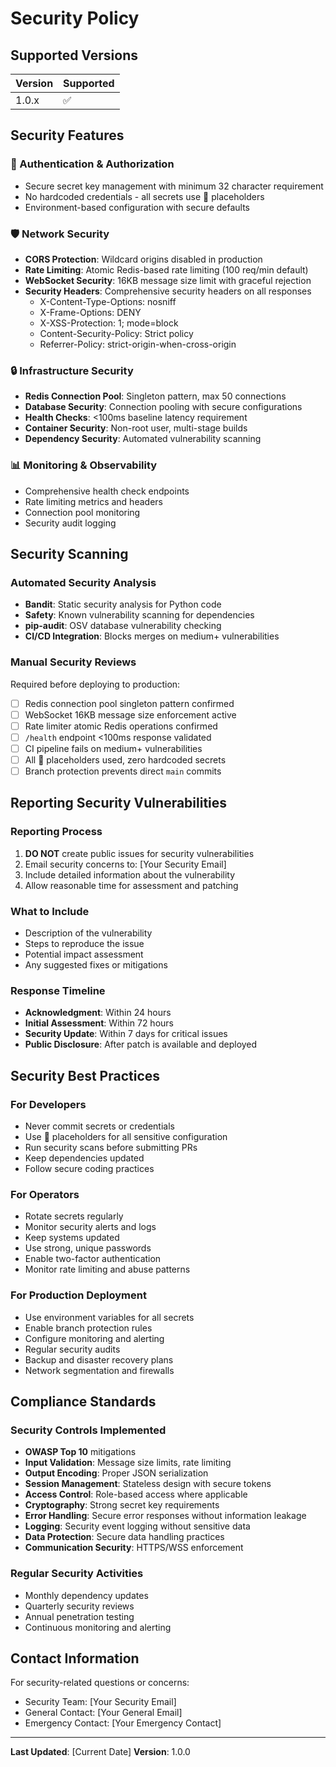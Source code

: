 # Security Policy

## Supported Versions

| Version | Supported          |
| ------- | ------------------ |
| 1.0.x   | :white_check_mark: |

## Security Features

### 🔐 Authentication & Authorization
- Secure secret key management with minimum 32 character requirement
- No hardcoded credentials - all secrets use 🔑 placeholders
- Environment-based configuration with secure defaults

### 🛡️ Network Security
- **CORS Protection**: Wildcard origins disabled in production
- **Rate Limiting**: Atomic Redis-based rate limiting (100 req/min default)
- **WebSocket Security**: 16KB message size limit with graceful rejection
- **Security Headers**: Comprehensive security headers on all responses
  - X-Content-Type-Options: nosniff
  - X-Frame-Options: DENY  
  - X-XSS-Protection: 1; mode=block
  - Content-Security-Policy: Strict policy
  - Referrer-Policy: strict-origin-when-cross-origin

### 🔒 Infrastructure Security
- **Redis Connection Pool**: Singleton pattern, max 50 connections
- **Database Security**: Connection pooling with secure configurations
- **Health Checks**: <100ms baseline latency requirement
- **Container Security**: Non-root user, multi-stage builds
- **Dependency Security**: Automated vulnerability scanning

### 📊 Monitoring & Observability
- Comprehensive health check endpoints
- Rate limiting metrics and headers
- Connection pool monitoring
- Security audit logging

## Security Scanning

### Automated Security Analysis
- **Bandit**: Static security analysis for Python code
- **Safety**: Known vulnerability scanning for dependencies  
- **pip-audit**: OSV database vulnerability checking
- **CI/CD Integration**: Blocks merges on medium+ vulnerabilities

### Manual Security Reviews
Required before deploying to production:
- [ ] Redis connection pool singleton pattern confirmed
- [ ] WebSocket 16KB message size enforcement active
- [ ] Rate limiter atomic Redis operations confirmed
- [ ] `/health` endpoint <100ms response validated
- [ ] CI pipeline fails on medium+ vulnerabilities
- [ ] All 🔑 placeholders used, zero hardcoded secrets
- [ ] Branch protection prevents direct `main` commits

## Reporting Security Vulnerabilities

### Reporting Process
1. **DO NOT** create public issues for security vulnerabilities
2. Email security concerns to: [Your Security Email]
3. Include detailed information about the vulnerability
4. Allow reasonable time for assessment and patching

### What to Include
- Description of the vulnerability
- Steps to reproduce the issue
- Potential impact assessment
- Any suggested fixes or mitigations

### Response Timeline
- **Acknowledgment**: Within 24 hours
- **Initial Assessment**: Within 72 hours  
- **Security Update**: Within 7 days for critical issues
- **Public Disclosure**: After patch is available and deployed

## Security Best Practices

### For Developers
- Never commit secrets or credentials
- Use 🔑 placeholders for all sensitive configuration
- Run security scans before submitting PRs
- Keep dependencies updated
- Follow secure coding practices

### For Operators
- Rotate secrets regularly
- Monitor security alerts and logs
- Keep systems updated
- Use strong, unique passwords
- Enable two-factor authentication
- Monitor rate limiting and abuse patterns

### For Production Deployment
- Use environment variables for all secrets
- Enable branch protection rules
- Configure monitoring and alerting
- Regular security audits
- Backup and disaster recovery plans
- Network segmentation and firewalls

## Compliance Standards

### Security Controls Implemented
- **OWASP Top 10** mitigations
- **Input Validation**: Message size limits, rate limiting
- **Output Encoding**: Proper JSON serialization
- **Session Management**: Stateless design with secure tokens
- **Access Control**: Role-based access where applicable
- **Cryptography**: Strong secret key requirements
- **Error Handling**: Secure error responses without information leakage
- **Logging**: Security event logging without sensitive data
- **Data Protection**: Secure data handling practices
- **Communication Security**: HTTPS/WSS enforcement

### Regular Security Activities
- Monthly dependency updates
- Quarterly security reviews
- Annual penetration testing
- Continuous monitoring and alerting

## Contact Information

For security-related questions or concerns:
- Security Team: [Your Security Email]
- General Contact: [Your General Email]
- Emergency Contact: [Your Emergency Contact]

---

**Last Updated**: [Current Date]
**Version**: 1.0.0